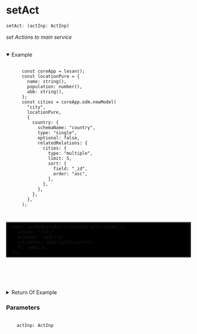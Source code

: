 # setAct

```ts
setAct: (actInp: ActInp)
```

_set Actions to main service_

<br>
<details open>
  <summary>
    Example
  </summary>
  <pre>
    <code class="language-ts" style="padding: 0;">
      const coreApp = lesan();
      const locationPure = {
        name: string(),
        population: number(),
        abb: string(),
      };
      const cities = coreApp.odm.newModel(
        "city",
        locationPure,
        {
          country: {
            schemaName: "country",
            type: "single",
            optional: false,
            relatedRelations: {
              cities: {
                type: "multiple",
                limit: 5,
                sort: {
                  field: "_id",
                  order: "asc",
                },
              },
            },
          },
        },
      );

  <p style="border: 2px solid gray; border-right: transparent; border-left: transparent; padding: 5px 1rem; background-color: #000000">const setAddCityAct = coreApp.acts.setAct({
  schema: "city",
  actName: "addCity",
  validator: addCityValidator(),
  fn: addCity,
});</P>

</code>
  </pre>
</details>

<details>
  <summary>
    Return Of Example
  </summary>
  <pre>
    <code class="language-json" style="padding: 0;">
{
  "validator": {
    "type": "object",
    "schema": {
      "set": {
        "type": "object",
        "schema": {
          "name": { "type": "string", "schema": null },
          "population": { "type": "number", "schema": null },
          "abb": { "type": "string", "schema": null },
          "isCapital": { "type": "boolean", "schema": null },
          "country": { "type": "union", "schema": null }
        }
      },
      "get": {
        "type": "object",
        "schema": {
          "_id": { "type": "enums", "schema": { "0": 0, "1": 1 } },
          "name": { "type": "enums", "schema": { "0": 0, "1": 1 } },
          "population": { "type": "enums", "schema": { "0": 0, "1": 1 } },
          "abb": { "type": "enums", "schema": { "0": 0, "1": 1 } },
          "country": {
            "type": "object",
            "schema": {
              "_id": { "type": "enums", "schema": { "0": 0, "1": 1 } },
              "name": { "type": "enums", "schema": { "0": 0, "1": 1 } },
              "population": { "type": "enums", "schema": { "0": 0, "1": 1 } },
              "abb": { "type": "enums", "schema": { "0": 0, "1": 1 } }
            }
          },
          "users": {
            "type": "object",
            "schema": {
              "_id": { "type": "enums", "schema": { "0": 0, "1": 1 } },
              "name": { "type": "enums", "schema": { "0": 0, "1": 1 } },
              "age": { "type": "enums", "schema": { "0": 0, "1": 1 } }
            }
          },
          "lovedByUser": {
            "type": "object",
            "schema": {
              "_id": { "type": "enums", "schema": { "0": 0, "1": 1 } },
              "name": { "type": "enums", "schema": { "0": 0, "1": 1 } },
              "age": { "type": "enums", "schema": { "0": 0, "1": 1 } }
            }
          }
        }
      }
    }
  },
  "validationRunType": "assert"
}
    </code>
  </pre>
</details>

<h3>Parameters</h3>
<pre>
  <code class="language-ts" style="padding: 0; margin-top: 12px; margin-top: -18px;">
    actInp: <a href="../../types/Services/ActInp.md" target="_blank" style="text-decoration: none; cursor:pointer">ActInp</a>
  </code>
</pre>
